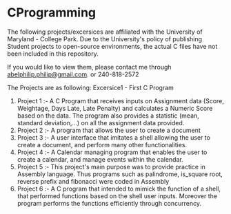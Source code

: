 # CProgramming

The following projects/excersices are affiliated with the University of Maryland - College Park. Due to the University's policy of publishing Student projects to open-source environments, the actual C files have not been included in this repository.

If you would like to view them, please contact me through abelphilip.philip@gmail.com. or 240-818-2572

The Projects are as following:
Excersice1 - First C Program

1. Project 1 :- A C Program that receives inputs on Assignment data (Score, Weightage, Days Late, Late Penalty) and calculates a Numeric Score based on the data. The program also provides a statistic (mean, standard deviation,...) on all the assignment data provided.
2. Project 2 :- A program that allows the user to create a document 
3. Project 3 :- A user interface that imitates a shell allowing the user to create a document, and perform many other functionalities. 
4. Project 4 :- A Calendar managing program that enables the user to create a calendar, and manage events within the calendar. 
5. Project 5 :- This project's main purpose was to provide practice in Assembly language. Thus programs such as palindrome, is_square root, reverse prefix and fibonacci were coded in Assembly
6. Project 6 :- A C program that intended to mimick the function of a shell, that performed functions based on the shell user inputs. Moreover the program performs the functions efficiently through concurrency. 


